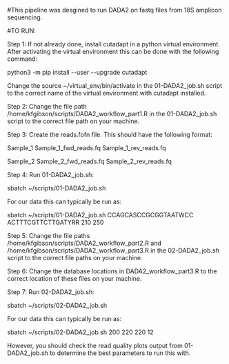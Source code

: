 #This pipeline was desgined to run DADA2 on fastq files from 18S amplicon sequencing. 

#TO RUN:

Step 1: If not already done, install cutadapt in a python virtual environment. After activating the virtual environment this can be done with the following command:

python3 -m pip install --user --upgrade cutadapt

Change the source ~/virtual_env/bin/activate in the 01-DADA2_job.sh script to the correct name of the virtual environment with cutadapt installed.


Step 2: Change the file path /home/kfgibson/scripts/DADA2_workflow_part1.R in the 01-DADA2_job.sh script to the correct file path on your machine. 


Step 3: Create the reads.fofn file. This should have the following format:

Sample_1	Sample_1_fwd_reads.fq	Sample_1_rev_reads.fq

Sample_2	Sample_2_fwd_reads.fq	Sample_2_rev_reads.fq


Step 4: Run 01-DADA2_job.sh:

sbatch ~/scripts/01-DADA2_job.sh <fwd primer> <rev primer> <min cutadapt read length> <max cutadapt read length>

For our data this can typically be run as: 

sbatch ~/scripts/01-DADA2_job.sh CCAGCASCCGCGGTAATWCC ACTTTCGTTCTTGATYRR 210 250


Step 5: Change the file paths /home/kfgibson/scripts/DADA2_workflow_part2.R and /home/kfgibson/scripts/DADA2_workflow_part3.R in the 02-DADA2_job.sh script to the correct file paths on your machine.


Step 6: Change the database locations in DADA2_workflow_part3.R to the correct location of these files on your machine.  


Step 7: Run 02-DADA2_job.sh:

sbatch ~/scripts/02-DADA2_job.sh <min DADA2 read length> <fed read truncation length> <rev read truncation length> <merge overlap length>

For our data this can typically be run as:   

sbatch ~/scripts/02-DADA2_job.sh 200 220 220 12 

However, you should check the read quality plots output from 01-DADA2_job.sh to determine the best parameters to run this with. 
